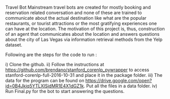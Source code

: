 Travel Bot
Mainstream travel bots are created for mostly booking and reservation related conversation and none of these are trained
to communicate about the actual destination like what are the popular restaurants, or tourist attractions or the most gratifying experiences one can have at the location. The motivation of this project is, thus, construction of an agent that communicates about the location and answers questions about the city of Las Vegas via information retrieval methods from the Yelp dataset.

Following are the steps for the code to run :

i) Clone the github.
ii) Follow the instructions at https://github.com/brendano/stanford_corenlp_pywrapper to access stanford-corenlp-full-2016-10-31 and place it in the package folder.
iii) The data for the program can be found on https://drive.google.com/open?id=0B4Jkiq5YTLXISjdMR1E4X1dGZ1k. Put all the files in a data folder.
iv) Run Final.py for the bot to start answering the questions.
